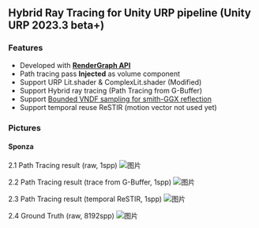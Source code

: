 ## Hybrid Ray Tracing for Unity URP pipeline (Unity URP 2023.3 beta+)
### Features
- Developed with [**RenderGraph API**](https://docs.unity3d.com/Packages/com.unity.render-pipelines.core@17.0/manual/render-graph-system.html)
- Path tracing pass **Injected** as volume component
- Support URP Lit.shader & ComplexLit.shader (Modified)
- Support Hybrid ray tracing (Path Tracing from G-Buffer)
- Support [Bounded VNDF sampling for smith-GGX reflection](https://dl.acm.org/doi/10.1145/3610543.3626163)
- Support temporal reuse ReSTIR (motion vector not used yet)

### Pictures

#### Sponza
2.1 Path Tracing result (raw, 1spp)
![图片](https://github.com/Andyfanshen/CustomRayTracing/assets/33785908/0560cb99-29b0-4d60-b4a3-97cc58eff785)

2.2 Path Tracing result (trace from G-Buffer, 1spp)
![图片](https://github.com/Andyfanshen/CustomRayTracing/assets/33785908/8edac66a-2fe8-46c3-85cb-e016c4ac8480)

2.3 Path Tracing result (temporal ReSTIR, 1spp)
![图片](https://github.com/Andyfanshen/CustomRayTracing/assets/33785908/10a7a898-5131-416e-bc3f-317bc38bd103)

2.4 Ground Truth (raw, 8192spp)
![图片](https://github.com/Andyfanshen/CustomRayTracing/assets/33785908/f3762057-3d7a-427f-9c75-ca3e461bf889)
